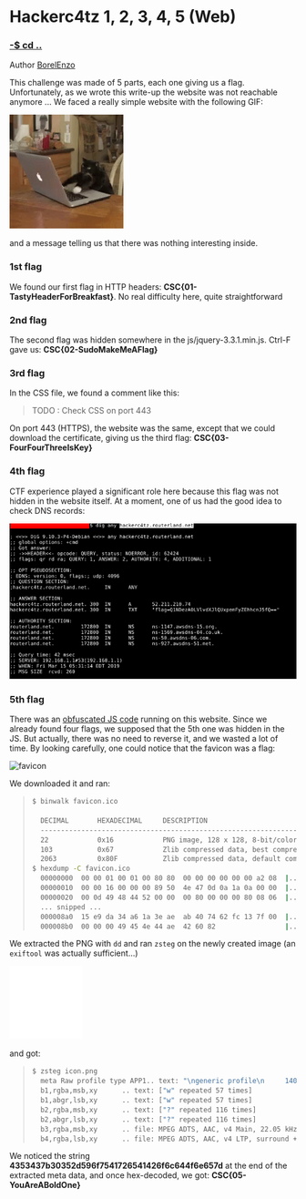 # Hackerc4tz 1, 2, 3, 4, 5 (Web)

### [-$ cd ..](../)

Author [BorelEnzo](https://borelenzo.github.io/CTFs/CSC_BE_2019/hacker_c4tz/)

This challenge was made of 5 parts, each one giving us a flag. Unfortunately, as we wrote this write-up the website was not reachable anymore ... We faced a really simple website with the following GIF:

![cat](cat.gif)

and a message telling us that there was nothing interesting inside.

### 1st flag

We found our first flag in HTTP headers: **CSC{01-TastyHeaderForBreakfast}**. No real difficulty here, quite straightforward

### 2nd flag

The second flag was hidden somewhere in the js/jquery-3.3.1.min.js. Ctrl-F gave us: **CSC{02-SudoMakeMeAFlag}**

### 3rd flag

In the CSS file, we found a comment like this:

>TODO : Check CSS on port 443

On port 443 (HTTPS), the website was the same, except that we could download the certificate, giving us the third flag: **CSC{03-FourFourThreeIsKey}**

### 4th flag

CTF experience played a significant role here because this flag was not hidden in the website itself. At a moment, one of us had the good idea to check DNS records:

![dns](dns.png)

### 5th flag

There was an [obfuscated JS code](index.js) running on this website. Since we already found four flags, we supposed that the 5th one was hidden in the JS. But actually, there was no need to reverse it, and we wasted a lot of time.
By looking carefully, one could notice that the favicon was a flag:

![favicon](favicon.ico)

We downloaded it and ran:

> ```sh
>$ binwalk favicon.ico 
>
>	DECIMAL       HEXADECIMAL     DESCRIPTION
>	--------------------------------------------------------------------------------
>	22            0x16            PNG image, 128 x 128, 8-bit/color RGBA, non-interlaced
>	103           0x67            Zlib compressed data, best compression
>	2063          0x80F           Zlib compressed data, default compression
>$ hexdump -C favicon.ico 
>	00000000  00 00 01 00 01 00 80 80  00 00 00 00 00 00 a2 08  |................|
>	00000010  00 00 16 00 00 00 89 50  4e 47 0d 0a 1a 0a 00 00  |.......PNG......|
>	00000020  00 0d 49 48 44 52 00 00  00 80 00 00 00 80 08 06  |..IHDR..........|
>	... snipped ...
>	000008a0  15 e9 da 34 a6 1a 3e ae  ab 40 74 62 fc 13 7f 00  |...4..>..@tb....|
>	000008b0  00 00 00 49 45 4e 44 ae  42 60 82                 |...IEND.B`.|
> ```

We extracted the PNG with `dd` and ran `zsteg` on the newly created image (an `exiftool` was actually sufficient...)

![icon](icon.png)

and got:

> ```sh
>$ zsteg icon.png 
>	meta Raw profile type APP1.. text: "\ngeneric profile\n     140\n4578696600004d4d002a0000000800030128000300000001000200000213000300000001\n000100008769000400000001000000320000000000049000000700000004303233319101\n00070000000401020300928600070000001e00000068a000000700000004303130300000\n000041534349490000004353437b30352d596f7541726541426f6c644f6e657d\n"
>	b1,rgba,msb,xy      .. text: ["w" repeated 57 times]
>	b1,abgr,lsb,xy      .. text: ["w" repeated 57 times]
>	b2,rgba,msb,xy      .. text: ["?" repeated 116 times]
>	b2,abgr,lsb,xy      .. text: ["?" repeated 116 times]
>	b3,rgba,msb,xy      .. file: MPEG ADTS, AAC, v4 Main, 22.05 kHz, surround + side
>	b4,rgba,lsb,xy      .. file: MPEG ADTS, AAC, v4 LTP, surround + side
> ```

We noticed the string **4353437b30352d596f7541726541426f6c644f6e657d** at the end of the extracted meta data, and once hex-decoded, we got: **CSC{05-YouAreABoldOne}**
